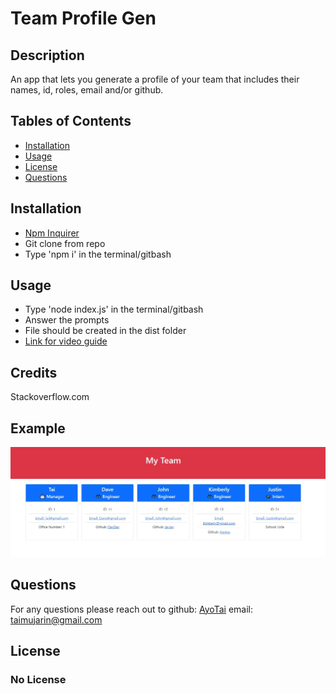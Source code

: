 
  # Team Profile Gen 
  ## Description 
  An app that lets you generate a profile of your team that includes their names, id, roles, email and/or github.
  ## Tables of Contents
  * [Installation](#installation)
  * [Usage](#usage)
  * [License](#license)
  * [Questions](#questions)
  
  ## Installation 
  * [Npm Inquirer](https://www.npmjs.com/package/inquirer)
  * Git clone from repo
  * Type 'npm i' in the terminal/gitbash

  ## Usage
  * Type 'node index.js' in the terminal/gitbash
  * Answer the prompts
  * File should be created in the dist folder
  * [Link for video guide](https://drive.google.com/file/d/1B8fNBJH960c0BfA__fbhsf-7HbK9Wo61/view)
  
  ## Credits
  Stackoverflow.com

  ## Example
  ![screenshot](./assets/exampleimage.jpg)

  ## Questions
  For any questions please reach out to 
  github: [AyoTai](https://github.com/AyoTai)
  email: taimujarin@gmail.com
  ## License 
  ### No License
  
